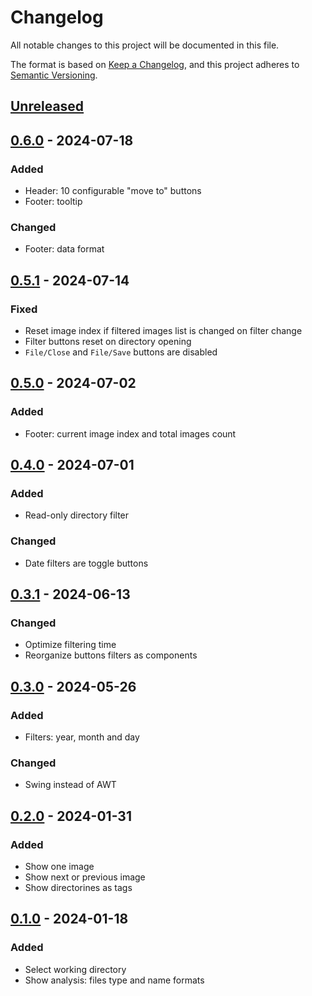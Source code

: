 # Changelog

All notable changes to this project will be documented in this file.

The format is based on [Keep a Changelog](https://keepachangelog.com/en/1.0.0/),
and this project adheres to [Semantic Versioning](https://semver.org/spec/v2.0.0.html).

## [Unreleased]

## [0.6.0] - 2024-07-18

### Added

- Header: 10 configurable "move to" buttons
- Footer: tooltip

### Changed

- Footer: data format

## [0.5.1] - 2024-07-14

### Fixed

- Reset image index if filtered images list is changed on filter change
- Filter buttons reset on directory opening
- `File/Close` and `File/Save` buttons are disabled

## [0.5.0] - 2024-07-02

### Added

- Footer: current image index and total images count

## [0.4.0] - 2024-07-01

### Added

- Read-only directory filter

### Changed

- Date filters are toggle buttons

## [0.3.1] - 2024-06-13

### Changed

- Optimize filtering time
- Reorganize buttons filters as components

## [0.3.0] - 2024-05-26

### Added

- Filters: year, month and day

### Changed

- Swing instead of AWT

## [0.2.0] - 2024-01-31

### Added

- Show one image
- Show next or previous image
- Show directorines as tags

## [0.1.0] - 2024-01-18

### Added

- Select working directory
- Show analysis: files type and name formats

[Unreleased]: https://github.com/vikian050194/tart/compare/v0.6.0...HEAD
[0.6.0]: https://github.com/vikian050194/tart/compare/v0.5.1...v0.6.0
[0.5.1]: https://github.com/vikian050194/tart/compare/v0.5.0...v0.5.1
[0.5.0]: https://github.com/vikian050194/tart/compare/v0.4.0...v0.5.0
[0.4.0]: https://github.com/vikian050194/tart/compare/v0.3.1...v0.4.0
[0.3.1]: https://github.com/vikian050194/tart/compare/v0.3.0...v0.3.1
[0.3.0]: https://github.com/vikian050194/tart/compare/v0.2.0...v0.3.0
[0.2.0]: https://github.com/vikian050194/tart/compare/v0.1.0...v0.2.0
[0.1.0]: https://github.com/vikian050194/tart/releases/tag/v0.1.0
